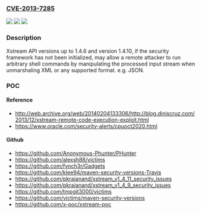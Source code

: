 ### [CVE-2013-7285](https://cve.mitre.org/cgi-bin/cvename.cgi?name=CVE-2013-7285)
![](https://img.shields.io/static/v1?label=Product&message=n%2Fa&color=blue)
![](https://img.shields.io/static/v1?label=Version&message=n%2Fa&color=blue)
![](https://img.shields.io/static/v1?label=Vulnerability&message=n%2Fa&color=brighgreen)

### Description

Xstream API versions up to 1.4.6 and version 1.4.10, if the security framework has not been initialized, may allow a remote attacker to run arbitrary shell commands by manipulating the processed input stream when unmarshaling XML or any supported format. e.g. JSON.

### POC

#### Reference
- http://web.archive.org/web/20140204133306/http://blog.diniscruz.com/2013/12/xstream-remote-code-execution-exploit.html
- https://www.oracle.com/security-alerts/cpuoct2020.html

#### Github
- https://github.com/Anonymous-Phunter/PHunter
- https://github.com/alexsh88/victims
- https://github.com/fynch3r/Gadgets
- https://github.com/klee94/maven-security-versions-Travis
- https://github.com/pkrajanand/xstream_v1_4_11_security_issues
- https://github.com/pkrajanand/xstream_v1_4_9_security_issues
- https://github.com/tmpgit3000/victims
- https://github.com/victims/maven-security-versions
- https://github.com/x-poc/xstream-poc

